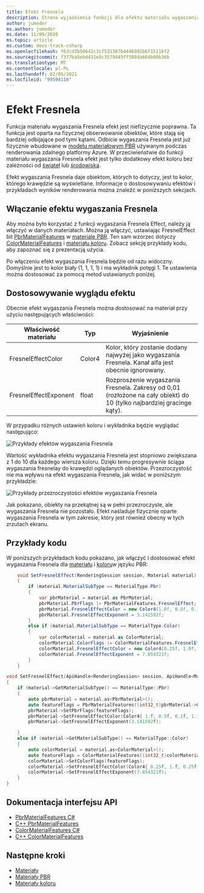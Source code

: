 ```yaml
---
title: Efekt Fresnela
description: Strona wyjaśnienia funkcji dla efektu materiału wygaszania Fresnela
author: jumeder
ms.author: jumeder
ms.date: 11/09/2020
ms.topic: article
ms.custom: devx-track-csharp
ms.openlocfilehash: f63cd3b50642c3cf531387b4446992b6f15116f2
ms.sourcegitcommit: f377ba5ebd431e8c3579445ff588da664b00b36b
ms.translationtype: MT
ms.contentlocale: pl-PL
ms.lasthandoff: 02/05/2021
ms.locfileid: "99594116"
---
```

# <a name="fresnel-effect"></a>Efekt Fresnela

Funkcja materiału wygaszania Fresnela efekt jest niefizycznie poprawna. Ta funkcja jest oparta na fizycznej obserwowanie obiektów, które stają się bardziej odbijające pod tymi kątami. Odbicie wygaszania Fresnela jest już fizycznie wbudowane w [modelu materiałowym PBR](../../overview/features/pbr-materials.md) używanym podczas renderowania zdalnego platformy Azure. W przeciwieństwie do funkcji materiału wygaszania Fresnela efekt jest tylko dodatkowy efekt koloru bez zależności od [świateł](../../overview/features/lights.md) lub [środowiska](../../overview/features/sky.md).

Efekt wygaszania Fresnela daje obiektom, których to dotyczy, jest to kolor, którego krawędzie są wyświetlane. Informacje o dostosowywaniu efektów i przykładach wyników renderowania można znaleźć w poniższych sekcjach.

## <a name="enabling-the-fresnel-effect"></a>Włączanie efektu wygaszania Fresnela

Aby można było korzystać z funkcji wygaszania Fresnela Effect, należy ją włączyć w danych materiałach. Można ją włączyć, ustawiając FresnelEffect bit [PbrMaterialFeatures](/dotnet/api/microsoft.azure.remoterendering.pbrmaterialfeatures) w [materiale PBR](../../overview/features/pbr-materials.md). Ten sam wzorzec dotyczy [ColorMaterialFeatures](/dotnet/api/microsoft.azure.remoterendering) i [materiału koloru](../../overview/features/color-materials.md). Zobacz sekcję przykłady kodu, aby zapoznać się z prezentacją użycia.

Po włączeniu efekt wygaszania Fresnela będzie od razu widoczny. Domyślnie jest to kolor biały (1, 1, 1, 1) i ma wykładnik potęgi 1. Te ustawienia można dostosować za pomocą metod ustawianych poniżej.

## <a name="customizing-the-effect-appearance"></a>Dostosowywanie wyglądu efektu

Obecnie efekt wygaszania Fresnela można dostosować na materiał przy użyciu następujących właściwości:

| Właściwość materiału | Typ | Wyjaśnienie |
|-------------------|------|-------------|
| FresnelEffectColor | Color4 | Kolor, który zostanie dodany najwyżej jako wygaszania Fresnela. Kanał alfa jest obecnie ignorowany. |
| FresnelEffectExponent | float | Rozproszenie wygaszania Fresnela. Zakresy od 0,01 (rozłożone na cały obiekt) do 10 (tylko najbardziej gracinge kąty). |

W przypadku różnych ustawień koloru i wykładnika będzie wyglądać następująco:

![Przykłady efektów wygaszania Fresnela](./media/fresnel-effect-examples.png)

Wartość wykładnika efektu wygaszania Fresnela jest stopniowo zwiększana z 1 do 10 dla każdego wiersza koloru. Dzięki temu progresywnie ściąga wygaszania fresnelay do krawędzi oglądanych obiektów. Przezroczystość nie ma wpływu na efekt wygaszania Fresnela, jak widać w poniższym przykładzie:

![Przykłady przezroczystości efektów wygaszania Fresnela](./media/fresnel-effect-transparent-examples.png)

Jak pokazano, obiekty na przekątnej są w pełni przezroczyste, ale wygaszania Fresnela nie pozostało. Efekt naśladuje fizycznie oparte wygaszania Fresnela w tym zakresie, który jest również obecny w tych zrzutach ekranu.

## <a name="code-samples"></a>Przykłady kodu

W poniższych przykładach kodu pokazano, jak włączyć i dostosować efekt wygaszania Fresnela dla [materiału](../../overview/features/pbr-materials.md) i [koloru](../../overview/features/color-materials.md)w języku PBR:

```cs
    void SetFresnelEffect(RenderingSession session, Material material)
    {
        if (material.MaterialSubType == MaterialType.Pbr)
        {
            var pbrMaterial = material as PbrMaterial;
            pbrMaterial.PbrFlags |= PbrMaterialFeatures.FresnelEffect;
            pbrMaterial.FresnelEffectColor = new Color4(1.0f, 0.5f, 0.1f, 1.0f);
            pbrMaterial.FresnelEffectExponent = 3.141592f;
        }
        else if (material.MaterialSubType == MaterialType.Color)
        {
            var colorMaterial = material as ColorMaterial;
            colorMaterial.ColorFlags |= ColorMaterialFeatures.FresnelEffect;
            colorMaterial.FresnelEffectColor = new Color4(0.25f, 1.0f, 0.25f, 1.0f);
            colorMaterial.FresnelEffectExponent = 7.654321f;
        }
    }
```

```cpp
void SetFresnelEffect(ApiHandle<RenderingSession> session, ApiHandle<Material> material)
{
    if (material->GetMaterialSubType() == MaterialType::Pbr)
    {
        auto pbrMaterial = material.as<PbrMaterial>();
        auto featureFlags = PbrMaterialFeatures((int32_t)pbrMaterial->GetPbrFlags() | (int32_t)PbrMaterialFeatures::FresnelEffect);
        pbrMaterial->SetPbrFlags(featureFlags);
        pbrMaterial->SetFresnelEffectColor(Color4{ 1.f, 0.5f, 0.1f, 1.f });
        pbrMaterial->SetFresnelEffectExponent(3.141592f);

    }
    else if (material->GetMaterialSubType() == MaterialType::Color)
    {
        auto colorMaterial = material.as<ColorMaterial>();
        auto featureFlags = ColorMaterialFeatures((int32_t)colorMaterial->GetColorFlags() | (int32_t)ColorMaterialFeatures::FresnelEffect);
        colorMaterial->SetColorFlags(featureFlags);
        colorMaterial->SetFresnelEffectColor(Color4{ 0.25f, 1.f, 0.25f, 1.f });
        colorMaterial->SetFresnelEffectExponent(7.654321f);
    }
}
```

## <a name="api-documentation"></a>Dokumentacja interfejsu API

* [PbrMaterialFeatures C#](/dotnet/api/microsoft.azure.remoterendering.pbrmaterialfeatures)
* [C++ PbrMaterialFeatures](/cpp/api/remote-rendering/pbrmaterialfeatures)
* [ColorMaterialFeatures C#](/dotnet/api/microsoft.azure.remoterendering.colormaterialfeatures)
* [C++ ColorMaterialFeatures](/cpp/api/remote-rendering/colormaterialfeatures)

## <a name="next-steps"></a>Następne kroki

* [Materiały](../../concepts/materials.md)
* [Materiały PBR](../../overview/features/pbr-materials.md)
* [Materiały koloru](../../overview/features/color-materials.md)